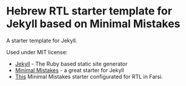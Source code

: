 # Hebrew RTL starter template for Jekyll based on Minimal Mistakes

A starter template for Jekyll.

Used under MIT license:

* [Jekyll](https://jekyllrb.com/) - The Ruby based static site generator
* [Minimal Mistakes](https://mmistakes.github.io/minimal-mistakes/) - a great starter for Jekyll
* [This](https://srezasm.github.io/minimal-mistakes-rtl/) Minimal Mistakes starter configurated for RTL in Farsi.